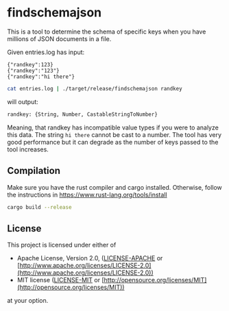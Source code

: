# findschemajson

This is a tool to determine the schema of specific keys when you have
millions of JSON documents in a file.

Given entries.log has input:

```
{"randkey":123}
{"randkey":"123"}
{"randkey":"hi there"}
```

```bash
cat entries.log | ./target/release/findschemajson randkey
```

will output:

```bash
randkey: {String, Number, CastableStringToNumber}
```

Meaning, that randkey has incompatible value types if you were to
analyze this data. The string ```hi there``` cannot be cast to a
number. The tool has very good performance but it can degrade as the
number of keys passed to the tool increases.

## Compilation

Make sure you have the rust compiler and cargo installed. Otherwise,
follow the instructions in https://www.rust-lang.org/tools/install

```bash
cargo build --release
```

## License

This project is licensed under either of

* Apache License, Version 2.0, ([LICENSE-APACHE](LICENSE-APACHE) or [http://www.apache.org/licenses/LICENSE-2.0](http://www.apache.org/licenses/LICENSE-2.0))
* MIT license ([LICENSE-MIT](LICENSE-MIT) or [http://opensource.org/licenses/MIT](http://opensource.org/licenses/MIT))

at your option.

